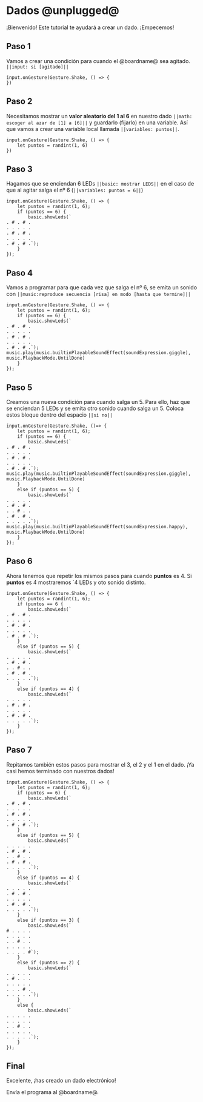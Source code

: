 # Dados @unplugged@


¡Bienvenido! Este tutorial te ayudará a crear un dado. ¡Empecemos!

## Paso 1

Vamos a crear una condición para cuando el @boardname@ sea agitado. ``||input: si [agitado]||``


```blocks
input.onGesture(Gesture.Shake, () => {
})
```

## Paso 2

Necesitamos mostrar un **valor aleatorio del 1 al 6** en nuestro dado ``||math: escoger al azar de [1] a [6]||`` y guardarlo (fijarlo) en una variable. Así que vamos a crear una variable local llamada ``||variables: puntos||``.

```blocks
input.onGesture(Gesture.Shake, () => {
    let puntos = randint(1, 6)
})
```

## Paso 3

Hagamos que se enciendan 6 LEDs ``||basic: mostrar LEDS||`` en el caso de que al agitar salga el nº 6 (``||variables: puntos = 6||``)


```blocks
input.onGesture(Gesture.Shake, () => {
    let puntos = randint(1, 6);
    if (puntos == 6) {
        basic.showLeds(`
. # . # .
. . . . .
. # . # .
. . . . .
. # . # .`);
    }
});
```

## Paso 4

Vamos a programar para que cada vez que salga el nº 6, se emita un sonido con ``||music:reproduce secuencia [risa] en modo [hasta que termine]||``

```blocks
input.onGesture(Gesture.Shake, () => {
    let puntos = randint(1, 6);
    if (puntos == 6) {
        basic.showLeds(`
. # . # .
. . . . .
. # . # .
. . . . .
. # . # .`);
music.play(music.builtinPlayableSoundEffect(soundExpression.giggle), music.PlaybackMode.UntilDone)
    }
});
```


## Paso 5

Creamos una nueva condición para cuando salga un 5. Para ello, haz que se enciendan 5 LEDs y se emita otro sonido cuando salga un 5. Coloca estos bloque dentro del espacio ``||si no||``


```blocks
input.onGesture(Gesture.Shake, ()=> {
    let puntos = randint(1, 6);
    if (puntos == 6) {
        basic.showLeds(`
. # . # .
. . . . .
. # . # .
. . . . .
. # . # .`);
music.play(music.builtinPlayableSoundEffect(soundExpression.giggle), music.PlaybackMode.UntilDone)
    }
    else if (puntos == 5) {
        basic.showLeds(`
. . . . .
. # . # .
. . # . .
. # . # .
. . . . .`);
music.play(music.builtinPlayableSoundEffect(soundExpression.happy), music.PlaybackMode.UntilDone)
    }
});

```
## Paso 6

Ahora tenemos que repetir los mismos pasos para cuando **puntos** es 4. Si **puntos** es 4 mostraremos `4 LEDs y oto sonido distinto.


```blocks
input.onGesture(Gesture.Shake, () => {
    let puntos = randint(1, 6);
    if (puntos == 6 {
        basic.showLeds(`
. # . # .
. . . . .
. # . # .
. . . . .
. # . # .`);
    }
    else if (puntos == 5) {
        basic.showLeds(`
. . . . .
. # . # .
. . # . .
. # . # .
. . . . .`);
    }
    else if (puntos == 4) {
        basic.showLeds(`
. . . . .
. # . # .
. . . . .
. # . # .
. . . . .`);
    }
});
```

## Paso 7

Repitamos también estos pasos para mostrar el 3, el 2 y el 1 en el dado. ¡Ya casi hemos terminado con nuestros dados!

```blocks
input.onGesture(Gesture.Shake, () => {
    let puntos = randint(1, 6);
    if (puntos == 6) {
        basic.showLeds(`
. # . # .
. . . . .
. # . # .
. . . . .
. # . # .`);
    }
    else if (puntos == 5) {
        basic.showLeds(`
. . . . .
. # . # .
. . # . .
. # . # .
. . . . .`);
    }
    else if (puntos == 4) {
        basic.showLeds(`
. . . . .
. # . # .
. . . . .
. # . # .
. . . . .`);
    }
    else if (puntos == 3) {
        basic.showLeds(`
# . . . .
. . . . .
. . # . .
. . . . .
. . . . #`);
    }
    else if (puntos == 2) {
        basic.showLeds(`
. . . . .
. # . . .
. . . . .
. . . # .
. . . . .`);
    }
    else {
        basic.showLeds(`
. . . . .
. . . . .
. . # . .
. . . . .
. . . . .`);
    }
});
```

## Final

Excelente, ¡has creado un dado electrónico!

Envía el programa al @boardname@.